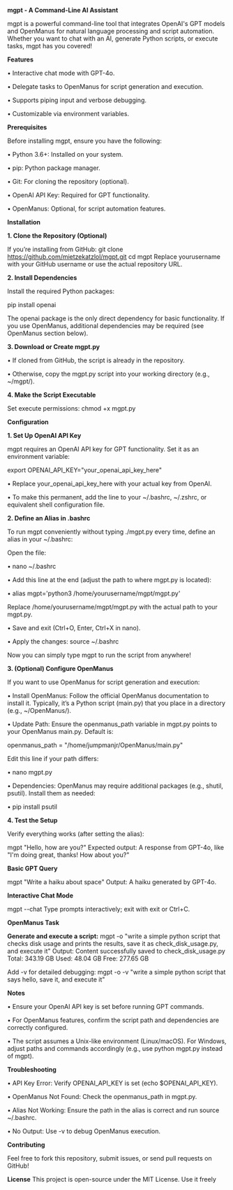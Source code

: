 **mgpt - A Command-Line AI Assistant**

mgpt is a powerful command-line tool that integrates OpenAI's GPT models and OpenManus for natural language processing and script automation. Whether you want to chat with an AI, generate Python scripts, or execute tasks, mgpt has you covered!

**Features**

•	Interactive chat mode with GPT-4o.

•	Delegate tasks to OpenManus for script generation and execution.

•	Supports piping input and verbose debugging.

•	Customizable via environment variables.

**Prerequisites**

Before installing mgpt, ensure you have the following:

•	Python 3.6+: Installed on your system.

•	pip: Python package manager.

•	Git: For cloning the repository (optional).

•	OpenAI API Key: Required for GPT functionality.

•	OpenManus: Optional, for script automation features.

**Installation**

**1. Clone the Repository (Optional)**
   
If you’re installing from GitHub:
git clone https://github.com/mietzekatzlol/mgpt.git
cd mgpt
Replace yourusername with your GitHub username or use the actual repository URL.

**2. Install Dependencies**

Install the required Python packages:

pip install openai

The openai package is the only direct dependency for basic functionality. If you use OpenManus, additional dependencies may be required (see OpenManus section below).

**3. Download or Create mgpt.py**

•	If cloned from GitHub, the script is already in the repository.

•	Otherwise, copy the mgpt.py script into your working directory (e.g., ~/mgpt/).

**4. Make the Script Executable**

Set execute permissions:
chmod +x mgpt.py


**Configuration**

**1. Set Up OpenAI API Key**

mgpt requires an OpenAI API key for GPT functionality. Set it as an environment variable:

export OPENAI_API_KEY="your_openai_api_key_here"

•	Replace your_openai_api_key_here with your actual key from OpenAI.

•	To make this permanent, add the line to your ~/.bashrc, ~/.zshrc, or equivalent shell configuration file.

**2. Define an Alias in .bashrc**

To run mgpt conveniently without typing ./mgpt.py every time, define an alias in your ~/.bashrc:

Open the file: 

•  nano ~/.bashrc

•  Add this line at the end (adjust the path to where mgpt.py is located): 

•  alias mgpt='python3 /home/yourusername/mgpt/mgpt.py'

Replace /home/yourusername/mgpt/mgpt.py with the actual path to your mgpt.py. 

•  Save and exit (Ctrl+O, Enter, Ctrl+X in nano). 

•  Apply the changes: source ~/.bashrc

Now you can simply type mgpt to run the script from anywhere!


**3. (Optional) Configure OpenManus**

If you want to use OpenManus for script generation and execution:

•	Install OpenManus: Follow the official OpenManus documentation to install it. Typically, it’s a Python script (main.py) that you place in a directory (e.g., ~/OpenManus/).

•	Update Path: Ensure the openmanus_path variable in mgpt.py points to your OpenManus main.py. Default is: 

openmanus_path = "/home/jumpmanjr/OpenManus/main.py"

Edit this line if your path differs: 

•  nano mgpt.py

•  Dependencies: OpenManus may require additional packages (e.g., shutil, psutil). Install them as needed: 

•	 pip install psutil


**4. Test the Setup**

Verify everything works (after setting the alias):

mgpt "Hello, how are you?"
Expected output: A response from GPT-4o, like "I'm doing great, thanks! How about you?"

**Basic GPT Query**

mgpt "Write a haiku about space"
Output: A haiku generated by GPT-4o.

**Interactive Chat Mode**

mgpt --chat
Type prompts interactively; exit with exit or Ctrl+C.


**OpenManus Task**

**Generate and execute a script:**
mgpt -o "write a simple python script that checks disk usage and prints the results, save it as check_disk_usage.py, and execute it"
Output:
Content successfully saved to check_disk_usage.py
Total: 343.19 GB
Used: 48.04 GB
Free: 277.65 GB

Add -v for detailed debugging:
mgpt -o -v "write a simple python script that says hello, save it, and execute it"


**Notes**

•	Ensure your OpenAI API key is set before running GPT commands.

•	For OpenManus features, confirm the script path and dependencies are correctly configured.

•	The script assumes a Unix-like environment (Linux/macOS). For Windows, adjust paths and commands accordingly (e.g., use python mgpt.py instead of mgpt).

**Troubleshooting**

•	API Key Error: Verify OPENAI_API_KEY is set (echo $OPENAI_API_KEY).

•	OpenManus Not Found: Check the openmanus_path in mgpt.py.

•	Alias Not Working: Ensure the path in the alias is correct and run source ~/.bashrc.

•	No Output: Use -v to debug OpenManus execution.

**Contributing**

Feel free to fork this repository, submit issues, or send pull requests on GitHub!

**License**
This project is open-source under the MIT License. Use it freely

